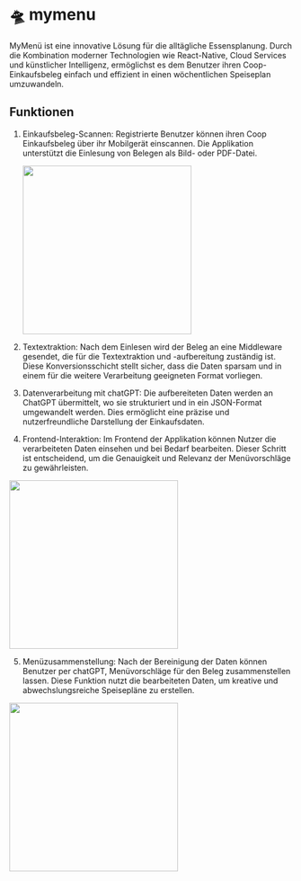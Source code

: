 # 🛸 mymenu

MyMenü ist eine innovative Lösung für die alltägliche Essensplanung. Durch die Kombination moderner Technologien wie React-Native, Cloud Services und künstlicher Intelligenz, ermöglichst es dem Benutzer ihren Coop-Einkaufsbeleg einfach und effizient in einen wöchentlichen Speiseplan umzuwandeln.

## Funktionen

1. Einkaufsbeleg-Scannen: Registrierte Benutzer können ihren Coop Einkaufsbeleg über ihr Mobilgerät einscannen. Die Applikation unterstützt die Einlesung von Belegen als Bild- oder PDF-Datei.

   <img src="https://github.com/nile4000/mymenu-reactnative/assets/61655582/fb7e3738-6fcf-4c77-803e-d20a74bfeffc" width="300">

2. Textextraktion: Nach dem Einlesen wird der Beleg an eine Middleware gesendet, die für die Textextraktion und -aufbereitung zuständig ist. Diese Konversionsschicht stellt sicher, dass die Daten sparsam und in einem für die weitere Verarbeitung geeigneten Format vorliegen.

3. Datenverarbeitung mit chatGPT: Die aufbereiteten Daten werden an ChatGPT übermittelt, wo sie strukturiert und in ein JSON-Format umgewandelt werden. Dies ermöglicht eine präzise und nutzerfreundliche Darstellung der Einkaufsdaten.

4. Frontend-Interaktion: Im Frontend der Applikation können Nutzer die verarbeiteten Daten einsehen und bei Bedarf bearbeiten. Dieser Schritt ist entscheidend, um die Genauigkeit und Relevanz der Menüvorschläge zu gewährleisten.

  <img src="https://github.com/nile4000/mymenu-reactnative/assets/61655582/8fb044fe-ae8e-4ba2-8617-f7b888cc7b77" width="300">

5. Menüzusammenstellung: Nach der Bereinigung der Daten können Benutzer per chatGPT, Menüvorschläge für den Beleg zusammenstellen lassen. Diese Funktion nutzt die bearbeiteten Daten, um kreative und abwechslungsreiche Speisepläne zu erstellen.

  <img src="https://github.com/nile4000/mymenu-reactnative/assets/61655582/cd392cdb-b41c-4851-bf50-f9f65a060ec6" width="300">

